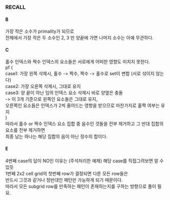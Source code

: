 ### RECALL
#### B
가장 작은 소수가 primality가 되므로\
전체에서 가장 작은 두 소수인 2, 3 만 양끝에 가면 나머지 소수는 아예 무관하다.
#### C
홀수 인덱스와 짝수 인덱스의 요소들은 서로에게 어떠한 영향도 미치지 못한다.\
pf (\
case1: 가장 왼쪽 삭제시, 홀수 -> 짝수, 짝수 -> 홀수로 set이 변함 (서로 섞이지 않는다)\
case2: 가장 오른쪽 삭제시, 그대로 유지\
case3: 양 끝이 아닌 임의 인덱스 요소 삭제시 바로 양옆은 충돌\
-> 이 3개 기준으로 왼쪽인 요소들은 그대로 유지,\
오른쪽인 요소들은 인덱스가 2씩 줄어드는 영향을 받으므로 마찬가지로 홀짝 여부는 유지\
)\
따라서 홀수 or 짝수 인덱스 요소 집합 중 음수인 것들을 전부 제거하고 그 반대 집합의 요소를 전부 제거하면\
최종 남는 하나는 해당 집합의 음이 아닌 정수의 합이다.
#### E
4번째 case의 답이 NO인 이유는 (주석처리한 예제) 해당 case를 직접그려보면 알 수 있듯\
1번째 2x2 cell grid의 첫번째 row가 결정되면 다른 모든 row들은\
반드시 그것과 같거나 정반대인 패턴만 가능하게 되기 때문이다.\
따라서 모든 subgrid row를 만족하는 패턴이 존재하는지를 구하는 방향으로 풀이 필요.
